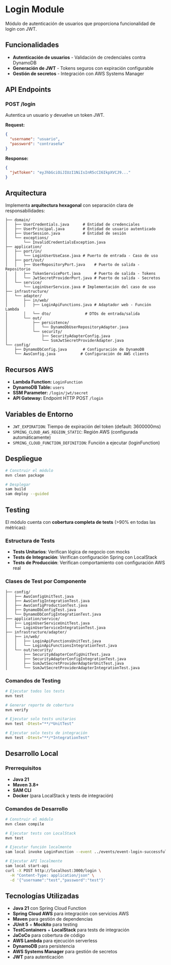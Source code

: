# Login Module

Módulo de autenticación de usuarios que proporciona funcionalidad de login con JWT.

## Funcionalidades

- **Autenticación de usuarios** - Validación de credenciales contra DynamoDB
- **Generación de JWT** - Tokens seguros con expiración configurable
- **Gestión de secretos** - Integración con AWS Systems Manager

## API Endpoints

### POST /login
Autentica un usuario y devuelve un token JWT.

**Request:**
```json
{
  "username": "usuario",
  "password": "contraseña"
}
```

**Response:**
```json
{
  "jwtToken": "eyJhbGciOiJIUzI1NiIsInR5cCI6IkpXVCJ9..."
}
```

## Arquitectura

Implementa **arquitectura hexagonal** con separación clara de responsabilidades:

```
├── domain/
│   ├── UserCredentials.java      # Entidad de credenciales
│   ├── UserPrincipal.java        # Entidad de usuario autenticado
│   ├── UserSession.java          # Entidad de sesión
│   └── exceptions/
│       └── InvalidCredentialsException.java
├── application/
│   ├── port/in/
│   │   └── LoginUserUseCase.java # Puerto de entrada - Caso de uso
│   ├── port/out/
│   │   ├── UserRepositoryPort.java    # Puerto de salida - Repositorio
│   │   ├── TokenServicePort.java      # Puerto de salida - Tokens
│   │   └── JwtSecretProviderPort.java # Puerto de salida - Secretos
│   └── service/
│       └── LoginUserService.java # Implementación del caso de uso
├── infrastructure/
│   └── adapter/
│       ├── in/web/
│       │   ├── LoginApiFunctions.java # Adaptador web - Función Lambda
│       │   └── dto/               # DTOs de entrada/salida
│       └── out/
│           ├── persistence/
│           │   └── DynamoDbUserRepositoryAdapter.java
│           └── security/
│               ├── SecurityAdapterConfig.java
│               └── SsmJwtSecretProviderAdapter.java
└── config/
    ├── DynamoDbConfig.java       # Configuración de DynamoDB
    └── AwsConfig.java           # Configuración de AWS clients
```

## Recursos AWS

- **Lambda Function:** `LoginFunction`
- **DynamoDB Table:** `users`
- **SSM Parameter:** `/login/jwt/secret`
- **API Gateway:** Endpoint HTTP POST `/login`

## Variables de Entorno

- `JWT_EXPIRATION`: Tiempo de expiración del token (default: 3600000ms)
- `SPRING_CLOUD_AWS_REGION_STATIC`: Región AWS (configurada automáticamente)
- `SPRING_CLOUD_FUNCTION_DEFINITION`: Función a ejecutar (loginFunction)

## Despliegue

```bash
# Construir el módulo
mvn clean package

# Desplegar
sam build
sam deploy --guided
```

## Testing

El módulo cuenta con **cobertura completa de tests** (>90% en todas las métricas):

### Estructura de Tests
- **Tests Unitarios**: Verifican lógica de negocio con mocks
- **Tests de Integración**: Verifican configuración Spring con LocalStack
- **Tests de Producción**: Verifican comportamiento con configuración AWS real

### Clases de Test por Componente
```
├── config/
│   ├── AwsConfigUnitTest.java
│   ├── AwsConfigIntegrationTest.java
│   ├── AwsConfigProductionTest.java
│   ├── DynamoDbConfigTest.java
│   └── DynamoDbConfigIntegrationTest.java
├── application/service/
│   ├── LoginUserServiceUnitTest.java
│   └── LoginUserServiceIntegrationTest.java
├── infrastructure/adapter/
│   ├── in/web/
│   │   ├── LoginApiFunctionsUnitTest.java
│   │   └── LoginApiFunctionsIntegrationTest.java
│   └── out/security/
│       ├── SecurityAdapterConfigUnitTest.java
│       ├── SecurityAdapterConfigIntegrationTest.java
│       ├── SsmJwtSecretProviderAdapterUnitTest.java
│       └── SsmJwtSecretProviderAdapterIntegrationTest.java
```

### Comandos de Testing
```bash
# Ejecutar todos los tests
mvn test

# Generar reporte de cobertura
mvn verify

# Ejecutar solo tests unitarios
mvn test -Dtest="**/*UnitTest"

# Ejecutar solo tests de integración
mvn test -Dtest="**/*IntegrationTest"
```

## Desarrollo Local

### Prerrequisitos
- **Java 21**
- **Maven 3.8+**
- **SAM CLI**
- **Docker** (para LocalStack y tests de integración)

### Comandos de Desarrollo
```bash
# Construir el módulo
mvn clean compile

# Ejecutar tests con LocalStack
mvn test

# Ejecutar función localmente
sam local invoke LoginFunction --event ../events/event-login-successful.json

# Ejecutar API localmente
sam local start-api
curl -X POST http://localhost:3000/login \
  -H "Content-Type: application/json" \
  -d '{"username":"test","password":"test"}'
```

## Tecnologías Utilizadas

- **Java 21** con Spring Cloud Function
- **Spring Cloud AWS** para integración con servicios AWS
- **Maven** para gestión de dependencias
- **JUnit 5** + **Mockito** para testing
- **TestContainers** + **LocalStack** para tests de integración
- **JaCoCo** para cobertura de código
- **AWS Lambda** para ejecución serverless
- **DynamoDB** para persistencia
- **AWS Systems Manager** para gestión de secretos
- **JWT** para autenticación